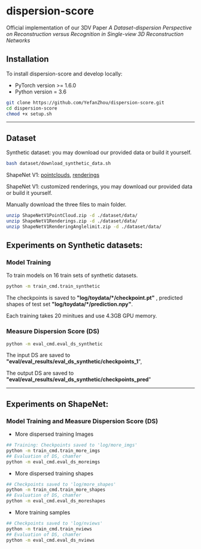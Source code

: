# dispersion-score



Official implementation of our 3DV Paper *A Dataset-dispersion Perspective on Reconstruction versus Recognition in Single-view 3D Reconstruction Networks* 

## Installation

To install dispersion-score and develop locally:

- PyTorch version >= 1.6.0
- Python version = 3.6

```bash
git clone https://github.com/YefanZhou/dispersion-score.git
cd dispersion-score
chmod +x setup.sh 
```

------

## Dataset

Synthetic dataset: you may download our provided data or build it yourself.

```bash
bash dataset/download_synthetic_data.sh
```

ShapeNet V1: [pointclouds](https://drive.google.com/file/d/1MMCYOqSalz77dduKahqDEQKFP9aCvUCy/view?usp=sharing), [renderings](https://drive.google.com/file/d/153nd1oUd5ONnP8AoXaU8IZunskd5LEvB/view?usp=sharing)  

ShapeNet V1: customized renderings, you may download our provided data or build it yourself.

Manually download the three files to main folder.

```bash
unzip ShapeNetV1PointCloud.zip -d ./dataset/data/
unzip ShapeNetV1Renderings.zip -d ./dataset/data/
unzip ShapeNetV1RenderingAnglelimit.zip -d ./dataset/data/
```

## Experiments on Synthetic datasets:

### Model Training 

To train models on 16 train sets of  synthetic datasets.

```bash
python -m train_cmd.train_synthetic
```

The checkpoints is saved to **"log/toydata/*/checkpoint.pt"** ,  predicted shapes of test set **"log/toydata/*/prediction.npy"**. 

Each training takes 20 minitues and use 4.3GB GPU memory. 

### Measure Dispersion Score (DS)

```bash
python -m eval_cmd.eval_ds_synthetic
```

The input DS are saved to **"eval/eval_results/eval_ds_synthetic/checkpoints_1**", 

The output DS are saved to **"eval/eval_results/eval_ds_synthetic/checkpoints_pred**"

------



## Experiments on ShapeNet:

### Model Training and Measure Dispersion Score (DS)

- More dispersed training Images 

```bash
## Training: Checkpoints saved to 'log/more_imgs'
python -m train_cmd.train_more_imgs
## Evaluation of DS, chamfer
python -m eval_cmd.eval_ds_moreimgs
```

- More dispersed training shapes

```bash
## Checkpoints saved to 'log/more_shapes'
python -m train_cmd.train_more_shapes
## Evaluation of DS, chamfer
python -m eval_cmd.eval_ds_moreshapes
```

- More training samples

```bash
## Checkpoints saved to 'log/nviews'
python -m train_cmd.train_nviews
## Evaluation of DS, chamfer
python -m eval_cmd.eval_ds_nviews
```






